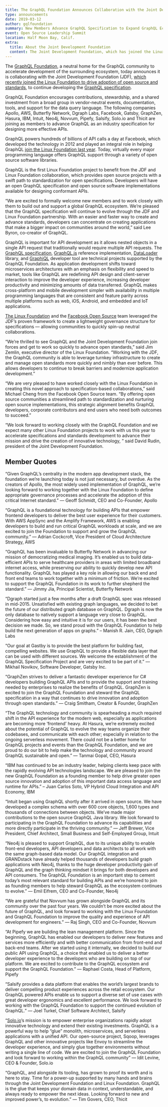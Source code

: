 ```yaml
---
title: The GraphQL Foundation Announces Collaboration with the Joint Development Foundation to Drive Open Source and Open Standards
type: announcements
date: 2019-03-12
author: gqlfoundation
summary: New Members Advance GraphQL Specification to Expand GraphQL Ecosystem and Accelerate Open Source and Open Standards for API Development and Consumption
event: Open Source Leadership Summit
location: Half Moon Bay, Calif.
extra:
  title: About the Joint Development Foundation
  content: The Joint Development Foundation, which has joined the Linux Foundation Family, is an independent nonprofit organization that provides the corporate and legal infrastructure to enable groups to establish and operate standards and source code development collaborations.
---
```


The  [GraphQL Foundation](/), a neutral home for the GraphQL community to accelerate development of the surrounding ecosystem, today announces it is collaborating with the Joint Development Foundation (JDF), [which recently joined the Linux Foundation to drive adoption of open source and standards](https://www.linuxfoundation.org/press-release/2018/12/jdf-joins-lf-family/), to continue developing the [GraphQL specification](https://github.com/facebook/graphql/).

GraphQL Foundation encourages contributions, stewardship, and a shared investment from a broad group in vendor-neutral events, documentation, tools, and support for the data query language. The following companies Apollo, AWS, Butterfly Network, Dgraph Labs, Facebook, Gatsby, GraphZen, Hasura, IBM, Intuit, Neo4j, Novvum, Pipefy, Salsify, Solo.io and Thicit are joining as members to advance GraphQL as an industry specification for designing more effective APIs.

GraphQL powers hundreds of billions of API calls a day at Facebook, which developed the technology in 2012 and played an integral role in helping GraphQL [join the Linux Foundation last year](https://www.linuxfoundation.org/press-release/2018/11/intent_to_form_graphql/).  Today, virtually every major programming language offers GraphQL support through a variety of open source software libraries.

GraphQL is the first Linux Foundation project to benefit from the JDF and Linux Foundation collaboration, which provides open source projects with a swift path to standardization for open specifications. Developers will have an open GraphQL specification and open source software implementations available for designing conformant APIs.

“We are excited to formally welcome new members and to work closely with them to build out and support a global GraphQL ecosystem. We’re pleased that the GraphQL specification will continue to evolve through the JDF and Linux Foundation partnership. With an easier and faster way to create and advance standards, developers can concentrate on creating applications that make a bigger impact on communities around the world,” said Lee Byron, co-creator of GraphQL.

GraphQL is important for API development as it allows nested objects in a single API request that traditionally would require multiple API requests. The [GraphQL specification](https://github.com/facebook/graphql/), [GraphQL.js](https://github.com/graphql/graphql-js) reference implementation, [DataLoader](https://github.com/facebook/dataloader) library, and [GraphiQL](https://github.com/graphql/graphiql) developer tool are technical projects supported by the GraphQL Foundation. As application development shifts toward microservices architectures with an emphasis on flexibility and speed to market, tools like GraphQL are redefining API design and client-server interaction to improve the developer experience, increasing developer productivity and minimizing amounts of data transferred. GraphQL makes cross-platform and mobile development simpler with availability in multiple programming languages that are consistent and feature parity across multiple platforms such as web, iOS, Android, and embedded and IoT applications.

[The Linux Foundation](https://www.linuxfoundation.org/) and the [Facebook Open Source](https://opensource.facebook.com/) team leveraged the JDF’s proven framework to create a lightweight governance structure for specifications — allowing communities to quickly spin-up neutral collaborations.

“We’re thrilled to see GraphQL and the Joint Development Foundation join forces and get to work so quickly to advance open standards,” said Jim Zemlin, executive director of the Linux Foundation. “Working with the JDF, the GraphQL community is able to leverage turnkey infrastructure to create and manage open standards more quickly and nimbly than ever before. This allows developers to continue to break barriers and modernize application development.”

“We are very pleased to have worked closely with the Linux Foundation in creating this novel approach to specification-based collaborations,” said Michael Cheng from the Facebook Open Source team. “By offering open source communities a streamlined path to standardization and nurturing open source implementations, this strategic alignment benefits GraphQL developers, corporate contributors and end users who need both outcomes to succeed.”

“We look forward to working closely with the GraphQL Foundation and we expect many other Linux Foundation projects to work with us this year to accelerate specifications and standards development to advance their mission and drive the creation of innovative technology, ” said David Rudin, president of the Joint Development Foundation.

## Member Quotes

“Given GraphQL’s centrality in the modern app development stack, the foundation we’re launching today is not just necessary, but overdue. As the creators of Apollo, the most widely used implementation of GraphQL, we’re looking forward to working together with the Linux Foundation to define appropriate governance processes and accelerate the adoption of this critical Internet standard.” — Geoff Schmidt, CEO and Co-Founder, Apollo

“GraphQL is a foundational technology for building APIs that empower frontend developers to deliver the best user experience for their customers. With AWS AppSync and the Amplify Framework, AWS is enabling developers to build and run critical GraphQL workloads at scale, and we are excited to join the Foundation to support and grow the GraphQL community.” — Adrian Cockcroft, Vice President of Cloud Architecture Strategy, AWS

“GraphQL has been invaluable to Butterfly Network in advancing our mission of democratizing medical imaging. It’s enabled us to build data-efficient APIs to serve healthcare providers in areas with limited broadband internet access, while preserving our ability to quickly develop new API functionality. GraphQL has played a key role in allowing our back end and front end teams to work together with a minimum of friction. We’re excited to support the GraphQL Foundation in its work to further shepherd the standard.” — Jimmy Jia, Principal Scientist, Butterfly Network

“Dgraph started just a few months after a draft GraphQL spec was released in mid-2015. Unsatisfied with existing graph languages, we decided to bet the future of our distributed graph database on GraphQL. Dgraph is now the only database to natively support a language very close to GraphQL. Considering how easy and intuitive it is for our users, it has been the best decision we made. So, we stand proud with the GraphQL Foundation to help build the next generation of apps on graphs.”  – Manish R. Jain, CEO, Dgraph Labs

“Our goal at Gastby is to provide the best platform for building fast, compelling websites. We use GraphQL to provide a flexible data layer that can be used with different sources. We welcome the establishment of the GraphQL Specification Project and are very excited to be part of it.” — Mikhail Novikov, Software Developer, Gatsby Inc.

“GraphZen strives to deliver a fantastic developer experience for C# developers building GraphQL APIs and to provide the support and training needed by enterprises to realize the benefits of GraphQL. GraphZen is excited to join the GraphQL Foundation and steward the GraphQL specification in a way that continues to drive innovation and adoption through open standards.” — Craig Smitham, Creator & Founder, GraphZen

“The GraphQL technology and community is spearheading a much required shift in the API experience for the modern web, especially as applications are becoming more ‘frontend’ heavy. At Hasura, we’re extremely excited about the potential of GraphQL to evolve the way teams organize their codebases, and communicate with each other; especially in relation to the ongoing serverless movement. There could not be a better home for GraphQL projects and events than the GraphQL Foundation, and we are proud to do our bit to help make the technology and community around GraphQL sustainable and open.” — Tanmai Gopal, CEO, Hasura

“IBM has continued to be an industry leader, helping clients keep pace with the rapidly evolving API technologies landscape. We are pleased to join the new GraphQL Foundation as a founding member to help drive greater open source innovation and adoption of this important data access language and runtime for APIs.” – Juan Carlos Soto, VP Hybrid Cloud Integration and API Economy, IBM

“Intuit began using GraphQL shortly after it arrived in open source. We have developed a complex schema with over 600 core objects, 1,600 types and thousands of connections between objects. We’ve made major contributions to the open source GraphQL Java library. We look forward to participating in the GraphQL Foundation to advance its capabilities and more directly participate in the thriving community.” — Jeff Brewer, Vice President, Chief Architect, Small Business and Self-Employed Group, Intuit

“Neo4j is pleased to support GraphQL, due to its unique ability to enable front-end developers, API developers and data architects to all work with the same graph-based data model. Our GraphQL integration and GRANDstack have already helped thousands of developers build graph applications with Neo4j, thanks to the huge developer productivity gain of GraphQL and the graph thinking mindset it brings for both developers and API consumers. The GraphQL Foundation is an important step to cement today’s most relevant standard for building APIs and we’re honored to join as founding members to help steward GraphQL as the ecosystem continues to evolve.” — Emil Eifrem, CEO and Co-Founder, Neo4j

“We are grateful that Novvum has grown alongside GraphQL and its community over the past four years. We couldn’t be more excited about the future of GraphQL, and look forward to working with the Linux Foundation and GraphQL Foundation to improve the quality and experience of API development for engineers.” — Raj Singh, CEO and Co-Founder, Novvum

“At Pipefy we are building the lean management platform. Since the beginning, GraphQL has enabled our developers to deliver new features and services more efficiently and with better communication from front-end and back-end teams. After we started using it internally, we decided to build our public API using GraphQL, a choice that enabled us to deliver a better developer experience to the developers who are building on top of our platform. We are excited to contribute to the GraphQL ecosystem and support the GraphQL Foundation.” — Raphael Costa, Head of Platform, Pipefy

“Salsify provides a data platform that enables the world’s largest brands to deliver compelling product experiences across the retail ecosystem. Our GraphQL powered APIs enable us to support a diverse set of use cases with great developer ergonomics and excellent performance. We look forward to working with the GraphQL Foundation to support the continued evolution of GraphQL.” — Joel Turkel, Chief Software Architect, Salsify

“[Solo.io](http://solo.io/)’s mission is to empower enterprise organizations rapidly adopt innovative technology and  extend their existing investments. GraphQL is a powerful way to help “glue” monolith, microservices, and serverless applications with a unified API. Our open-source project, Sqoop, leverages GraphQL and other innovative projects like Envoy to streamline the developer experience, and simply glue together environments without writing a single line of code. We are excited to join the GraphQL Foundation and look forward to working within the GraphQL community” — Idit Levine, CEO & Founder, Solo.io

“GraphQL, and alongside its tooling, has grown to proof its worth and is  here to stay. Time for a power-up supported by many hands and brains through the Joint Development Foundation and Linux Foundation. GraphQL is the glue that keeps your domain data in context, understandable, and always ready to empower the next ideas. Looking forward to new and improved power’s, to evolution.” — Tim Govers, CEO, Thicit
